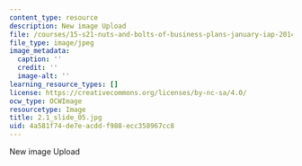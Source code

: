 ```yaml
---
content_type: resource
description: New image Upload
file: /courses/15-s21-nuts-and-bolts-of-business-plans-january-iap-2014/4a581f74de7eacddf988ecc358967cc8_2.1_slide_05.jpg
file_type: image/jpeg
image_metadata:
  caption: ''
  credit: ''
  image-alt: ''
learning_resource_types: []
license: https://creativecommons.org/licenses/by-nc-sa/4.0/
ocw_type: OCWImage
resourcetype: Image
title: 2.1_slide_05.jpg
uid: 4a581f74-de7e-acdd-f988-ecc358967cc8
---
```

New image Upload